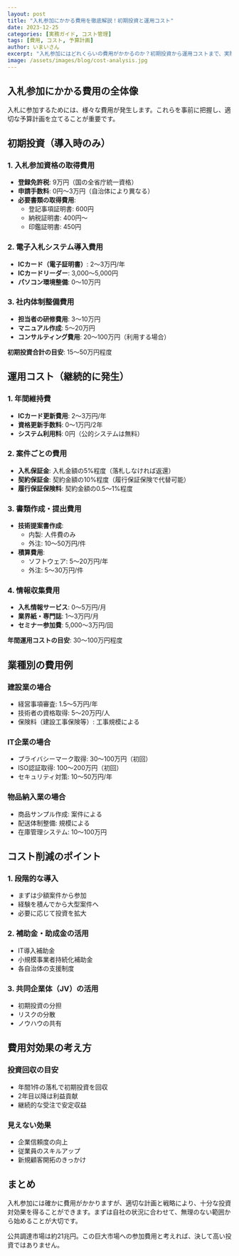 ```yaml
---
layout: post
title: "入札参加にかかる費用を徹底解説！初期投資と運用コスト"
date: 2023-12-25
categories: [実務ガイド, コスト管理]
tags: [費用, コスト, 予算計画]
author: いまいさん
excerpt: "入札参加にはどれくらいの費用がかかるのか？初期投資から運用コストまで、実際の金額を交えて詳しく解説します。"
image: /assets/images/blog/cost-analysis.jpg
---
```


## 入札参加にかかる費用の全体像

入札に参加するためには、様々な費用が発生します。これらを事前に把握し、適切な予算計画を立てることが重要です。

## 初期投資（導入時のみ）

### 1. 入札参加資格の取得費用
- **登録免許税**: 9万円（国の全省庁統一資格）
- **申請手数料**: 0円〜3万円（自治体により異なる）
- **必要書類の取得費用**: 
  - 登記事項証明書: 600円
  - 納税証明書: 400円〜
  - 印鑑証明書: 450円

### 2. 電子入札システム導入費用
- **ICカード（電子証明書）**: 2〜3万円/年
- **ICカードリーダー**: 3,000〜5,000円
- **パソコン環境整備**: 0〜10万円

### 3. 社内体制整備費用
- **担当者の研修費用**: 3〜10万円
- **マニュアル作成**: 5〜20万円
- **コンサルティング費用**: 20〜100万円（利用する場合）

**初期投資合計の目安**: 15〜50万円程度

## 運用コスト（継続的に発生）

### 1. 年間維持費
- **ICカード更新費用**: 2〜3万円/年
- **資格更新手数料**: 0〜1万円/2年
- **システム利用料**: 0円（公的システムは無料）

### 2. 案件ごとの費用
- **入札保証金**: 入札金額の5%程度（落札しなければ返還）
- **契約保証金**: 契約金額の10%程度（履行保証保険で代替可能）
- **履行保証保険料**: 契約金額の0.5〜1%程度

### 3. 書類作成・提出費用
- **技術提案書作成**: 
  - 内製: 人件費のみ
  - 外注: 10〜50万円/件
- **積算費用**: 
  - ソフトウェア: 5〜20万円/年
  - 外注: 5〜30万円/件

### 4. 情報収集費用
- **入札情報サービス**: 0〜5万円/月
- **業界紙・専門誌**: 1〜3万円/月
- **セミナー参加費**: 5,000〜3万円/回

**年間運用コストの目安**: 30〜100万円程度

## 業種別の費用例

### 建設業の場合
- 経営事項審査: 1.5〜5万円/年
- 技術者の資格取得: 5〜20万円/人
- 保険料（建設工事保険等）: 工事規模による

### IT企業の場合
- プライバシーマーク取得: 30〜100万円（初回）
- ISO認証取得: 100〜200万円（初回）
- セキュリティ対策: 10〜50万円/年

### 物品納入業の場合
- 商品サンプル作成: 案件による
- 配送体制整備: 規模による
- 在庫管理システム: 10〜100万円

## コスト削減のポイント

### 1. 段階的な導入
- まずは少額案件から参加
- 経験を積んでから大型案件へ
- 必要に応じて投資を拡大

### 2. 補助金・助成金の活用
- IT導入補助金
- 小規模事業者持続化補助金
- 各自治体の支援制度

### 3. 共同企業体（JV）の活用
- 初期投資の分担
- リスクの分散
- ノウハウの共有

## 費用対効果の考え方

### 投資回収の目安
- 年間1件の落札で初期投資を回収
- 2年目以降は利益貢献
- 継続的な受注で安定収益

### 見えない効果
- 企業信頼度の向上
- 従業員のスキルアップ
- 新規顧客開拓のきっかけ

## まとめ

入札参加には確かに費用がかかりますが、適切な計画と戦略により、十分な投資対効果を得ることができます。まずは自社の状況に合わせて、無理のない範囲から始めることが大切です。

公共調達市場は約21兆円。この巨大市場への参加費用と考えれば、決して高い投資ではありません。